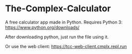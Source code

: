 # The-Complex-Calculator
<New Repo> A free calculator app made in Python. Requires Python 3: https://www.python.org/downloads/

After downloading python, just run the file using it.

Or use the web client: https://tcc-web-client.cmplx.repl.run
